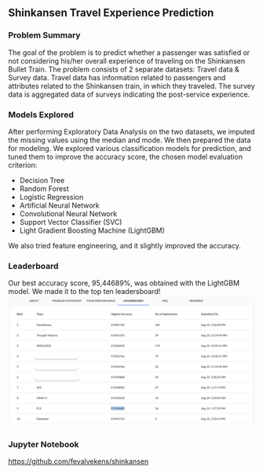 ## Shinkansen Travel Experience Prediction

### Problem Summary 

The goal of the problem is to predict whether a passenger was satisfied or not considering his/her overall experience of traveling on the Shinkansen Bullet Train. The problem consists of 2 separate datasets: Travel data & Survey data. Travel data has information related to passengers and attributes related to the Shinkansen train, in which they traveled. The survey data is aggregated data of surveys indicating the post-service experience.

### Models Explored

After performing Exploratory Data Analysis on the two datasets, we imputed the missing values using the median and mode. We then prepared the data for modeling.
We explored various classification models for prediction, and tuned them to improve the accuracy score, the chosen model evaluation criterion:
- Decision Tree
- Random Forest
- Logistic Regression
- Artificial Neural Network
- Convolutional Neural Network
- Support Vector Classifier (SVC)
- Light Gradient Boosting Machine (LightGBM)

We also tried feature engineering, and it slightly improved the accuracy.  

### Leaderboard

Our best accuracy score, 95,44689%, was obtained with the LightGBM model. We made it to the top ten leadersboard!
<img src="images/leaderboard.png?raw=true"/>

### Jupyter Notebook 
https://github.com/fevalvekens/shinkansen


